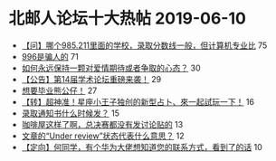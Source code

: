 # 北邮人论坛十大热帖 2019-06-10

- [【问】哪个985.211里面的学校，录取分数线一般，但计算机专业比](https://bbs.byr.cn/article/Talking/6127041) 75
- [996是骗人的](https://bbs.byr.cn/article/Job/2035650) 71
- [如何永远保持一颗对爱情期待或者争取的心态？](https://bbs.byr.cn/article/Feeling/3113483) 30
- [【公告】第14届学术论坛重磅来袭！](https://bbs.byr.cn/article/Picture/3243332) 29
- [想要毕业熊公仔！](https://bbs.byr.cn/article/MyBUPT/2185) 27
- [【转】超神准！星座小王子独创的新型占卜、來一起試玩一下！](https://bbs.byr.cn/article/Constellations/326533) 16
- [录取通知书什么时候发？](https://bbs.byr.cn/article/AimGraduate/1167735) 15
- [咖啡屋这样了啊，总决赛都没有发讨论贴的](https://bbs.byr.cn/article/Basketball/610594) 13
- [文章的“Under review”状态代表什么意思？](https://bbs.byr.cn/article/Paper/34776) 12
- [【定向】何同学，有个华为大佬想知道您的联系方式，看到了的话](https://bbs.byr.cn/article/Friends/1927513) 10


